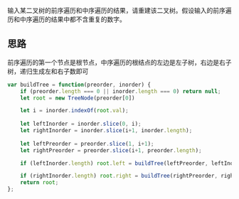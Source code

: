 输入某二叉树的前序遍历和中序遍历的结果，请重建该二叉树。假设输入的前序遍历和中序遍历的结果中都不含重复的数字。

## 思路
前序遍历的第一个节点是根节点，中序遍历的根结点的左边是左子树，右边是右子树，递归生成左和右子数即可

```javascript
var buildTree = function(preorder, inorder) {
    if (preorder.length === 0 || inorder.length === 0) return null;
    let root = new TreeNode(preorder[0])

    let i = inorder.indexOf(root.val);
    
    let leftInorder = inorder.slice(0, i);
    let rightInorder = inorder.slice(i+1, inorder.length);
    
    let leftPreorder = preorder.slice(1, i+1);
    let rightPreorder = preorder.slice(i+1, preorder.length);

    if (leftInorder.length) root.left = buildTree(leftPreorder, leftInorder);

    if (rightInorder.length) root.right = buildTree(rightPreorder, rightInorder);
    return root;
};
```